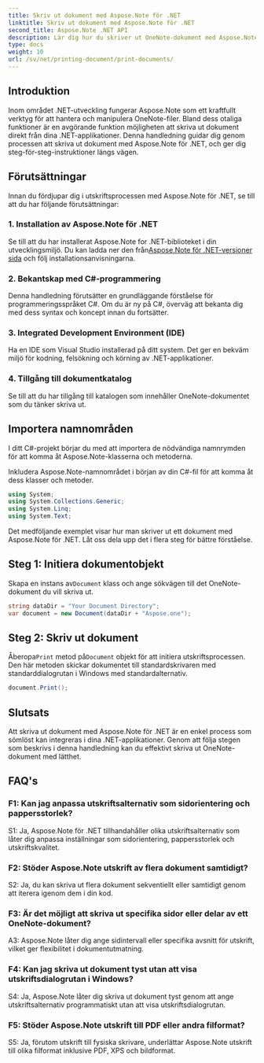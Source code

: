 ```yaml
---
title: Skriv ut dokument med Aspose.Note för .NET
linktitle: Skriv ut dokument med Aspose.Note för .NET
second_title: Aspose.Note .NET API
description: Lär dig hur du skriver ut OneNote-dokument med Aspose.Note för .NET. Steg-för-steg-guide för sömlös integration i dina .NET-applikationer.
type: docs
weight: 10
url: /sv/net/printing-document/print-documents/
---
```

## Introduktion

Inom området .NET-utveckling fungerar Aspose.Note som ett kraftfullt verktyg för att hantera och manipulera OneNote-filer. Bland dess otaliga funktioner är en avgörande funktion möjligheten att skriva ut dokument direkt från dina .NET-applikationer. Denna handledning guidar dig genom processen att skriva ut dokument med Aspose.Note för .NET, och ger dig steg-för-steg-instruktioner längs vägen.

## Förutsättningar

Innan du fördjupar dig i utskriftsprocessen med Aspose.Note för .NET, se till att du har följande förutsättningar:

### 1. Installation av Aspose.Note för .NET

 Se till att du har installerat Aspose.Note for .NET-biblioteket i din utvecklingsmiljö. Du kan ladda ner den från[Aspose.Note för .NET-versioner sida](https://releases.aspose.com/note/net/) och följ installationsanvisningarna.

### 2. Bekantskap med C#-programmering

Denna handledning förutsätter en grundläggande förståelse för programmeringsspråket C#. Om du är ny på C#, överväg att bekanta dig med dess syntax och koncept innan du fortsätter.

### 3. Integrated Development Environment (IDE)

Ha en IDE som Visual Studio installerad på ditt system. Det ger en bekväm miljö för kodning, felsökning och körning av .NET-applikationer.

### 4. Tillgång till dokumentkatalog

Se till att du har tillgång till katalogen som innehåller OneNote-dokumentet som du tänker skriva ut.

## Importera namnområden

I ditt C#-projekt börjar du med att importera de nödvändiga namnrymden för att komma åt Aspose.Note-klasserna och metoderna.

Inkludera Aspose.Note-namnområdet i början av din C#-fil för att komma åt dess klasser och metoder.

```csharp
using System;
using System.Collections.Generic;
using System.Linq;
using System.Text;
```

Det medföljande exemplet visar hur man skriver ut ett dokument med Aspose.Note för .NET. Låt oss dela upp det i flera steg för bättre förståelse.

## Steg 1: Initiera dokumentobjekt

 Skapa en instans av`Document` klass och ange sökvägen till det OneNote-dokument du vill skriva ut.

```csharp
string dataDir = "Your Document Directory";
var document = new Document(dataDir + "Aspose.one");
```

## Steg 2: Skriv ut dokument

 Åberopa`Print` metod på`Document` objekt för att initiera utskriftsprocessen. Den här metoden skickar dokumentet till standardskrivaren med standarddialogrutan i Windows med standardalternativ.

```csharp
document.Print();
```

## Slutsats

Att skriva ut dokument med Aspose.Note för .NET är en enkel process som sömlöst kan integreras i dina .NET-applikationer. Genom att följa stegen som beskrivs i denna handledning kan du effektivt skriva ut OneNote-dokument med lätthet.

## FAQ's

### F1: Kan jag anpassa utskriftsalternativ som sidorientering och pappersstorlek?

S1: Ja, Aspose.Note för .NET tillhandahåller olika utskriftsalternativ som låter dig anpassa inställningar som sidorientering, pappersstorlek och utskriftskvalitet.

### F2: Stöder Aspose.Note utskrift av flera dokument samtidigt?

S2: Ja, du kan skriva ut flera dokument sekventiellt eller samtidigt genom att iterera igenom dem i din kod.

### F3: Är det möjligt att skriva ut specifika sidor eller delar av ett OneNote-dokument?

A3: Aspose.Note låter dig ange sidintervall eller specifika avsnitt för utskrift, vilket ger flexibilitet i dokumentutmatning.

### F4: Kan jag skriva ut dokument tyst utan att visa utskriftsdialogrutan i Windows?

S4: Ja, Aspose.Note låter dig skriva ut dokument tyst genom att ange utskriftsalternativ programmatiskt utan att visa utskriftsdialogrutan.

### F5: Stöder Aspose.Note utskrift till PDF eller andra filformat?

S5: Ja, förutom utskrift till fysiska skrivare, underlättar Aspose.Note utskrift till olika filformat inklusive PDF, XPS och bildformat.